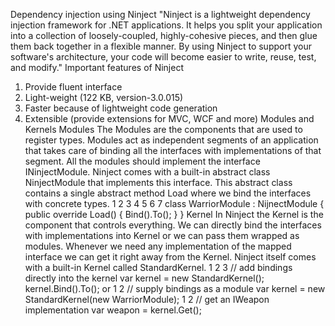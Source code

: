 Dependency injection using Ninject
"Ninject is a lightweight dependency injection framework for .NET applications. It helps you split your application into a collection of loosely-coupled, highly-cohesive pieces, and then glue them back together in a flexible manner. By using Ninject to support your software's architecture, your code will become easier to write, reuse, test, and modify."
Important features of Ninject
1.	Provide fluent interface
2.	Light-weight (122 KB, version-3.0.015)
3.	Faster because of lightweight code generation
4.	Extensible (provide extensions for MVC, WCF and more)
Modules and Kernels
Modules
The Modules are the components that are used to register types. Modules act as independent segments of an application that takes care of binding all the interfaces with implementations of that segment. All the modules should implement the interface INinjectModule. Ninject comes with a built-in abstract class NinjectModule that implements this interface. This abstract class contains a single abstract method Load where we bind the interfaces with concrete types.
1
2
3
4
5
6
7	class WarriorModule : NijnectModule 
{
    public override Load() 
    {
        Bind<IWeapon>().To<Sword>();
    }
}
Kernel
In Ninject the Kernel is the component that controls everything. We can directly bind the interfaces with implementations into Kernel or we can pass them wrapped as modules. Whenever we need any implementation of the mapped interface we can get it right away from the Kernel. Ninject itself comes with a built-in Kernel called StandardKernel.
1
2
3	// add bindings directly into the kernel
var kernel = new StandardKernel();
kernel.Bind<IWeapon>().To<Sword>();
or
1
2	// supply bindings as a module
var kernel = new StandardKernel(new WarriorModule);
1
2	// get an IWeapon implementation
var weapon = kernel.Get<IWeapon>();

 

 

